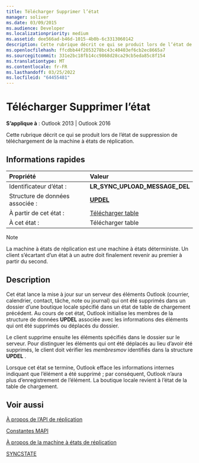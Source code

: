```yaml
---
title: Télécharger Supprimer l’état
manager: soliver
ms.date: 03/09/2015
ms.audience: Developer
ms.localizationpriority: medium
ms.assetid: dee566ad-b46d-1015-4b0b-6c3313060142
description: Cette rubrique décrit ce qui se produit lors de l’état de suppression de téléchargement de la machine à états de réplication.
ms.openlocfilehash: ffcdbb44f2053278bc43c40403ef6cb2ec8665a7
ms.sourcegitcommit: 331e2bc18fb14cc9868d28ca29cb5eda85c8f154
ms.translationtype: MT
ms.contentlocale: fr-FR
ms.lasthandoff: 03/25/2022
ms.locfileid: "64455481"
---
```

# <a name="upload-delete-status-state"></a>Télécharger Supprimer l’état

**S’applique à** : Outlook 2013 | Outlook 2016
  
 Cette rubrique décrit ce qui se produit lors de l’état de suppression de téléchargement de la machine à états de réplication.
  
## <a name="quick-info"></a>Informations rapides

|Propriété |Valeur |
|:-----|:-----|
|Identificateur d’état :  <br/> |**LR_SYNC_UPLOAD_MESSAGE_DEL** <br/> |
|Structure de données associée :  <br/> |**[UPDEL](updel.md)** <br/> |
|À partir de cet état :  <br/> |[Télécharger table](upload-table-state.md) <br/> |
|À cet état :  <br/> |Télécharger table  <br/> |

> [!NOTE]
> La machine à états de réplication est une machine à états déterministe. Un client s’écartant d’un état à un autre doit finalement revenir au premier à partir du second.
  
## <a name="description"></a>Description

Cet état lance la mise à jour sur un serveur des éléments Outlook (courrier, calendrier, contact, tâche, note ou journal) qui ont été supprimés dans un dossier d’une boutique locale spécifié dans un état de table de chargement précédent. Au cours de cet état, Outlook initialise les membres de la structure de données **UPDEL** associée avec les informations des éléments qui ont été supprimés ou déplacés du dossier.
  
Le client supprime ensuite les éléments spécifiés dans le dossier sur le serveur. Pour distinguer les éléments qui ont été déplacés au lieu d’avoir été supprimés, le client doit vérifier les *membresmov* identifiés dans la structure **UPDEL** .
  
Lorsque cet état se termine, Outlook efface les informations internes indiquant que l’élément a été supprimé ; par conséquent, Outlook n’aura plus d’enregistrement de l’élément. La boutique locale revient à l’état de la table de chargement.
  
## <a name="see-also"></a>Voir aussi

[À propos de l’API de réplication](about-the-replication-api.md)
  
[Constantes MAPI](mapi-constants.md)
  
[À propos de la machine à états de réplication](about-the-replication-state-machine.md)
  
[SYNCSTATE](syncstate.md)
